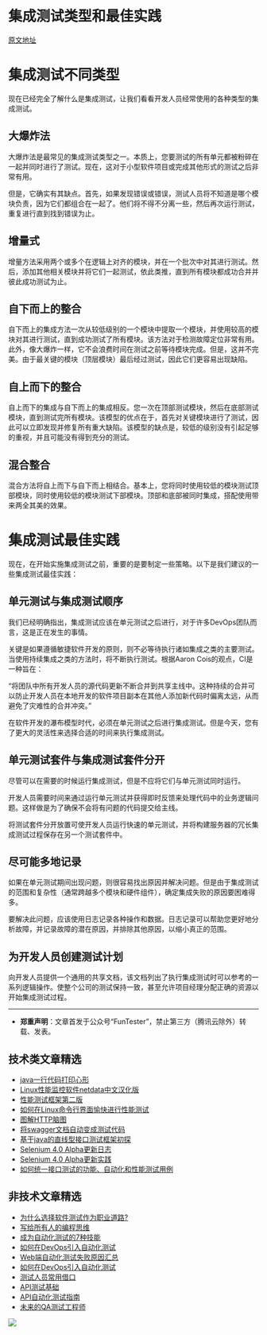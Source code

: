 # 集成测试类型和最佳实践

[原文地址](https://dzone.com/articles/integration-testing-what-it-is-and-how-to-do-it-ri)

# 集成测试不同类型

现在已经完全了解什么是集成测试，让我们看看开发人员经常使用的各种类型的集成测试。

## 大爆炸法

大爆炸法是最常见的集成测试类型之一。本质上，您要测试的所有单元都被粉碎在一起并同时进行了测试。现在，这对于小型软件项目或完成其他形式的测试之后非常有用。

但是，它确实有其缺点。首先，如果发现错误或错误，测试人员将不知道是哪个模块负责，因为它们都组合在一起了。他们将不得不分离一些，然后再次运行测试，重复进行直到找到错误为止。

## 增量式

增量方法采用两个或多个在逻辑上对齐的模块，并在一个批次中对其进行测试。然后，添加其他相关模块并将它们一起测试，依此类推，直到所有模块都成功合并并彼此成功测试为止。

## 自下而上的整合

自下而上的集成方法一次从较低级别的一个模块中提取一个模块，并使用较高的模块对其进行测试，直到成功测试了所有模块。该方法对于检测故障定位非常有用。此外，像大爆炸一样，它不会浪费时间在测试之前等待模块完成。但是，这并不完美。由于最关键的模块（顶层模块）最后经过测试，因此它们更容易出现缺陷。

## 自上而下的整合

自上而下的集成与自下而上的集成相反。您一次在顶部测试模块，然后在底部测试模块，直到测试完所有模块。该模型的优点在于，首先对关键模块进行了测试，因此可以立即发现并修复所有重大缺陷。该模型的缺点是，较低的级别没有引起足够的重视，并且可能没有得到充分的测试。

## 混合整合

混合方法将自上而下与自下而上相结合。基本上，您将同时使用较低的模块测试顶部模块，同时使用较低的模块测试下部模块。顶部和底部被同时集成，搭配使用带来两全其美的效果。

# 集成测试最佳实践

现在，在开始实施集成测试之前，重要的是要制定一些策略。以下是我们建议的一些集成测试最佳实践：

## 单元测试与集成测试顺序

我们已经明确指出，集成测试应该在单元测试之后进行，对于许多DevOps团队而言，这是正在发生的事情。

关键是如果遵循敏捷软件开发的原则，则不必等待执行诸如集成之类的主要测试。当使用持续集成之类的方法时，将不断执行测试。根据Aaron Cois的观点，CI是一种旨在：

“将团队中所有开发人员的源代码更新不断合并到共享主线中。这种持续的合并可以防止开发人员在本地开发的软件项目副本在其他人添加新代码时偏离太远，从而避免了灾难性的合并冲突。”

在软件开发的瀑布模型时代，必须在单元测试之后进行集成测试。但是今天，您有了更大的灵活性来选择合适的时间来执行集成测试。

## 单元测试套件与集成测试套件分开

尽管可以在需要的时候运行集成测试，但是不应将它们与单元测试同时运行。

开发人员需要时间来通过运行单元测试并获得即时反馈来处理代码中的业务逻辑问题。这样做是为了确保不会将有问题的代码提交给主线。

将测试套件分开放置可使开发人员运行快速的单元测试，并将构建服务器的冗长集成测试过程保存在另一个测试套件中。

## 尽可能多地记录

如果在单元测试期间出现问题，则很容易找出原因并解决问题。但是由于集成测试的范围和复杂性（通常跨越多个模块和硬件组件），确定集成失败的原因要困难得多。

要解决此问题，应该使用日志记录各种操作和数据。日志记录可以帮助您更好地分析故障，并记录故障的潜在原因，并排除其他原因，以缩小真正的范围。

## 为开发人员创建测试计划

向开发人员提供一个通用的共享文档，该文档列出了执行集成测试时可以参考的一系列逻辑操作。使整个公司的测试保持一致，甚至允许项目经理分配正确的资源以开始集成测试过程。

---
* **郑重声明**：文章首发于公众号“FunTester”，禁止第三方（腾讯云除外）转载、发表。

## 技术类文章精选

- [java一行代码打印心形](https://mp.weixin.qq.com/s/QPSryoSbViVURpSa9QXtpg)
- [Linux性能监控软件netdata中文汉化版](https://mp.weixin.qq.com/s/fdXtK-5WwKnxjLZdyg6-nA)
- [性能测试框架第二版](https://mp.weixin.qq.com/s/JPyGQ2DRC6EVBmZkxAoVWA)
- [如何在Linux命令行界面愉快进行性能测试](https://mp.weixin.qq.com/s/fwGqBe1SpA2V0lPfAOd04Q)
- [图解HTTP脑图](https://mp.weixin.qq.com/s/100Vm8FVEuXs0x6rDGTipw)
- [将swagger文档自动变成测试代码](https://mp.weixin.qq.com/s/SY8mVenj0zMe5b47GS9VSQ)
- [基于java的直线型接口测试框架初探](https://mp.weixin.qq.com/s/xhg4exdb1G18-nG5E7exkQ)
- [Selenium 4.0 Alpha更新日志](https://mp.weixin.qq.com/s/tU7sm-pcbpRNwDU9D3OVTQ)
- [Selenium 4.0 Alpha更新实践](https://mp.weixin.qq.com/s/yT9wpO5o5aWBUus494TIHw)
- [如何统一接口测试的功能、自动化和性能测试用例](https://mp.weixin.qq.com/s/1xqtXNVw7BdUa03nVcsMTg)

## 非技术文章精选

- [为什么选择软件测试作为职业道路?](https://mp.weixin.qq.com/s/o83wYvFUvy17kBPLDO609A)
- [写给所有人的编程思维](https://mp.weixin.qq.com/s/Oj33UCnYfbUgzsBzEm2GPQ)
- [成为自动化测试的7种技能](https://mp.weixin.qq.com/s/e-HAGMO0JLR7VBBWLvk0dQ)
- [如何在DevOps引入自动化测试](https://mp.weixin.qq.com/s/MclK3VvMN1dsiXXJO8g7ig)
- [Web端自动化测试失败原因汇总](https://mp.weixin.qq.com/s/qzFth-Q9e8MTms1M8L5TyA)
- [如何在DevOps引入自动化测试](https://mp.weixin.qq.com/s/MclK3VvMN1dsiXXJO8g7ig)
- [测试人员常用借口](https://mp.weixin.qq.com/s/0k_Ciud2sOpRb5PPiVzECw)
- [API测试基础](https://mp.weixin.qq.com/s/bkbUEa9CF21xMYSlhPcULw)
- [API自动化测试指南](https://mp.weixin.qq.com/s/uy_Vn_ZVUEu3YAI1gW2T_A)
- [未来的QA测试工程师](https://mp.weixin.qq.com/s/ngL4sbEjZm7OFAyyWyQ3nQ)


![](https://mmbiz.qpic.cn/mmbiz_jpg/13eN86FKXzCMW6WN4Wch71qNtGQvxLRSGejZpr37OWa7CDYg5e4ZeanaGWuBgRAX3jicJNIhcyyZPXbKByXcl7w/640?wx_fmt=jpeg&tp=webp&wxfrom=5&wx_lazy=1&wx_co=1)